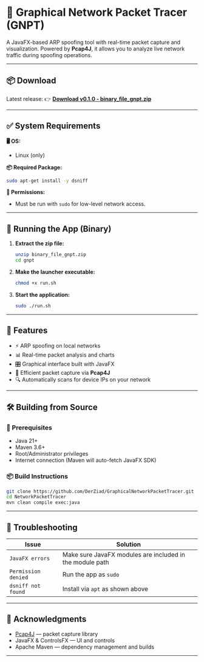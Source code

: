 # 🧪 Graphical Network Packet Tracer (GNPT)

A JavaFX-based ARP spoofing tool with real-time packet capture and visualization.
Powered by **Pcap4J**, it allows you to analyze live network traffic during spoofing operations.

---

## 📦 Download

Latest release:
👉 [**Download v0.1.0 - binary\_file\_gnpt.zip**](https://github.com/DerZiad/GraphicalNetworkPacketTracer/releases/download/v0.1.0/binary_file_gnpt.zip)

---

## ✅ System Requirements

**🖥️ OS:**

* Linux (only)

**📦 Required Package:**

```bash
sudo apt-get install -y dsniff
```

**🔐 Permissions:**

* Must be run with `sudo` for low-level network access.

---

## 🚀 Running the App (Binary)

1. **Extract the zip file:**

   ```bash
   unzip binary_file_gnpt.zip
   cd gnpt
   ```

2. **Make the launcher executable:**

   ```bash
   chmod +x run.sh
   ```

3. **Start the application:**

   ```bash
   sudo ./run.sh
   ```

---

## 🧠 Features

* ⚡ ARP spoofing on local networks
* 📊 Real-time packet analysis and charts
* 🎛️ Graphical interface built with JavaFX
* 🧵 Efficient packet capture via **Pcap4J**
* 🔍 Automatically scans for device IPs on your network

---

## 🛠️ Building from Source

### 🔧 Prerequisites

* Java 21+
* Maven 3.6+
* Root/Administrator privileges
* Internet connection (Maven will auto-fetch JavaFX SDK)

### 📦 Build Instructions

```bash
git clone https://github.com/DerZiad/GraphicalNetworkPacketTracer.git
cd NetworkPacketTracer
mvn clean compile exec:java
```

---

## 🧯 Troubleshooting

| Issue               | Solution                                                 |
| ------------------- | -------------------------------------------------------- |
| `JavaFX errors`     | Make sure JavaFX modules are included in the module path |
| `Permission denied` | Run the app as `sudo`                                    |
| `dsniff not found`  | Install via `apt` as shown above                         |

---

## 🙏 Acknowledgments

* [Pcap4J](https://github.com/kaitoy/pcap4j) — packet capture library
* JavaFX & ControlsFX — UI and controls
* Apache Maven — dependency management and builds

---
